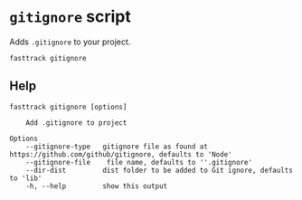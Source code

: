 # `gitignore` script

Adds `.gitignore` to your project.

```shell
fasttrack gitignore
```

## Help

```
fasttrack gitignore [options]

    Add .gitignore to project

Options
    --gitignore-type   gitignore file as found at https://github.com/github/gitignore, defaults to 'Node'
    --gitignore-file    file name, defaults to ''.gitignore'
    --dir-dist         dist folder to be added to Git ignore, defaults to 'lib'
    -h, --help         show this output
```
